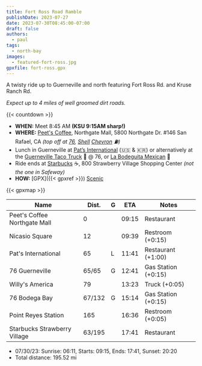 ```yaml
---
title: Fort Ross Road Ramble
publishDate: 2023-07-27
date: 2023-07-30T08:45:00-07:00
draft: false
authors:
  - paul
tags:
  - north-bay
images:
  - featured-fort-ross.jpg
gpxfile: fort-ross.gpx
---
```

A twisty ride up to Guerneville and north featuring Fort Ross Rd.
and Kruse Ranch Rd.

*Expect up to 4 miles of well groomed dirt roads.*

<!-- more -->

{{< countdown >}}

* **WHEN:** Meet 8:45 AM **(KSU 9:15AM sharp!)**
* **WHERE:** [Peet's Coffee](https://goo.gl/maps/Nr19wF2eEhyFY9L28),
   Northgate Mall, 5800 Northgate Dr. #146 San Rafael, CA
   *(top off at [76](https://goo.gl/maps/F1zv2PQTcjTju17X6),
   [Shell](https://goo.gl/maps/7iN9H6bbP4ePVyYt9)
   [Chevron](https://goo.gl/maps/F3aGLG3vAwCmEkaK9) :fuelpump:)*
* Lunch in Guerneville at
  [Pat’s International](https://goo.gl/maps/b1wHVau5ZGLLCUjY7) (:us: & :kr:)
  or alternatively at the
  [Guerneville Taco Truck](https://www.guernevilletacotruck.com) :taco: @ 76, or
  [La Bodeguita Mexican](https://goo.gl/maps/BrJcXxdC16p3T3iB7) :burrito:
* Ride ends at [Starbucks](https://goo.gl/maps/BrJcXxdC16p3T3iB7) :coffee:,
  800 Strawberry Village Shopping Center *(not the one in Safeway)*
* **HOW:** [GPX]({{< gpxref >}}) [Scenic](https://scenicapp.space/route/ByyIxbmz)

{{< gpxmap >}}

| Name                         | Dist.  | G   | ETA   | Notes               |
| ---------------------------- | ------ | --- | ----- | ------------------- |
| Peet's Coffee Northgate Mall | 0      |     | 09:15 | Restaurant          |
| Nicasio Square               | 12     |     | 09:39 | Restroom (+0:15)    |
| Pat's International          | 65     | L   | 11:41 | Restaurant (+1:00)  |
| 76 Guerneville               | 65/65  | G   | 12:41 | Gas Station (+0:15) |
| Willy's America              | 79     |     | 13:23 | Truck (+0:05)       |
| 76 Bodega Bay                | 67/132 | G   | 15:14 | Gas Station (+0:15) |
| Point Reyes Station          | 165    |     | 16:36 | Restroom (+0:05)    |
| Starbucks Strawberry Village | 63/195 |     | 17:41 | Restaurant          |

* 07/30/23: Sunrise: 06:11, Starts: 09:15, Ends: 17:41, Sunset: 20:20
* Total distance: 195.52 mi
